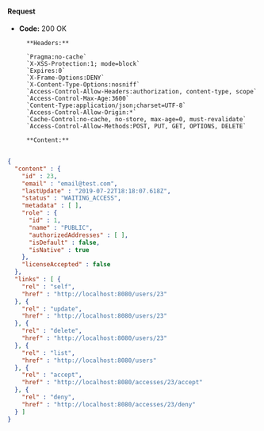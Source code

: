#### Request

* **Code:** 200 OK

        **Headers:**

        `Pragma:no-cache`
        `X-XSS-Protection:1; mode=block`
        `Expires:0`
        `X-Frame-Options:DENY`
        `X-Content-Type-Options:nosniff`
        `Access-Control-Allow-Headers:authorization, content-type, scope`
        `Access-Control-Max-Age:3600`
        `Content-Type:application/json;charset=UTF-8`
        `Access-Control-Allow-Origin:*`
        `Cache-Control:no-cache, no-store, max-age=0, must-revalidate`
        `Access-Control-Allow-Methods:POST, PUT, GET, OPTIONS, DELETE`

        **Content:**

```json
    
{
  "content" : {
    "id" : 23,
    "email" : "email@test.com",
    "lastUpdate" : "2019-07-22T18:18:07.618Z",
    "status" : "WAITING_ACCESS",
    "metadata" : [ ],
    "role" : {
      "id" : 1,
      "name" : "PUBLIC",
      "authorizedAddresses" : [ ],
      "isDefault" : false,
      "isNative" : true
    },
    "licenseAccepted" : false
  },
  "links" : [ {
    "rel" : "self",
    "href" : "http://localhost:8080/users/23"
  }, {
    "rel" : "update",
    "href" : "http://localhost:8080/users/23"
  }, {
    "rel" : "delete",
    "href" : "http://localhost:8080/users/23"
  }, {
    "rel" : "list",
    "href" : "http://localhost:8080/users"
  }, {
    "rel" : "accept",
    "href" : "http://localhost:8080/accesses/23/accept"
  }, {
    "rel" : "deny",
    "href" : "http://localhost:8080/accesses/23/deny"
  } ]
}
```
